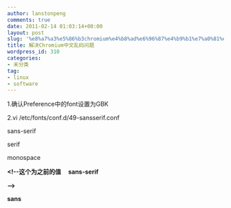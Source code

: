 ```yaml
---
author: lanstonpeng
comments: true
date: 2011-02-14 01:03:14+00:00
layout: post
slug: '%e8%a7%a3%e5%86%b3chromium%e4%b8%ad%e6%96%87%e4%b9%b1%e7%a0%81%e9%97%ae%e9%a2%98'
title: 解决Chromium中文乱码问题
wordpress_id: 310
categories:
- 未分类
tag:
- linux
- software
---
```


1.确认Preference中的font设置为GBK

2.vi /etc/fonts/conf.d/49-sansserif.conf


<fontconfig>




<!--




If the font still has no generic name, add sans-serif




-->




<match target="pattern">




<test qual="all" name="family" compare="not_eq">




<string>sans-serif</string>




</test>




<test qual="all" name="family" compare="not_eq">




<string>serif</string>




</test>




<test qual="all" name="family" compare="not_eq">




<string>monospace</string>




</test>




<edit name="family" mode="append_last">




**<!--这个为之前的值     <string>sans-serif</string>**




**-->**




**<string>sans</string>**




</edit>




</match>




</fontconfig>
